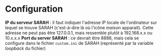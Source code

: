 # Configuration #

**IP du serveur SARAH** : il faut indiquer l'adresse IP locale de l'ordinateur sur lequel se trouve SARAH (c'est-à-dire là où l'icône _maison_ apparait). Cette adresse ne peut pas être 127.0.0.1, mais ressemble plutôt à 192.168.x.x ou 10.x.x.x
**Port du server SARAH** : ce devrait être 8888, mais cela se configure dans le fichier `custom.ini` de SARAH (représenté par la variable _loopback_ du fichier)

